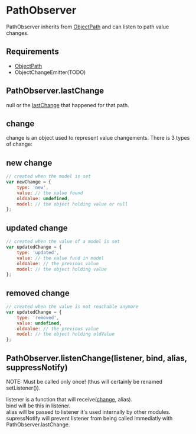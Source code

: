 PathObserver
=============

PathObserver inherits from [ObjectPath](../objectPath) and can listen to path value changes.

## Requirements

- [ObjectPath](../objectPath)
- ObjectChangeEmitter(TODO)

## PathObserver.lastChange

null or the [lastChange](#change) that happened for that path.

## change

change is an object used to represent value changements. There is 3 types of change:

## new change

```javascript
// created when the model is set
var newChange = {
	type: 'new',
	value: // the value found
	oldValue: undefined,
	model: // the object holding value or null
};
```

## updated change

```javascript
// created when the value of a model is set
var updatedChange = {
	type: 'updated',
	value: // the value fund in model
	oldValue: // the previous value
	model: // the object holding value
};
```

## removed change

```javascript
// created when the value is not reachable anymore
var updatedChange = {
	type: 'removed',
	value: undefined,
	oldValue: // the previous value
	model: // the object holding oldValue
};
```

## PathObserver.listenChange(listener, bind, alias, suppressNotify)

NOTE: Must be called only once! (thus will certainly be renamed setListener()).  

listener is a function that will receive([change](#change), alias).  
bind will be this in listener.  
alias will be passed to listener it's used internally by other modules.  
supressNotify will prevent listener from being called immediatly with PathObserver.lastChange.  
